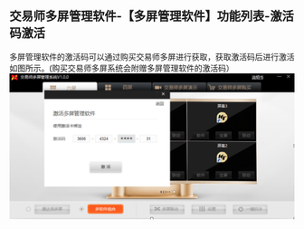 ## 交易师多屏管理软件-【多屏管理软件】功能列表-激活码激活

多屏管理软件的激活码可以通过购买交易师多屏进行获取，获取激活码后进行激活如图所示。(购买交易师多屏系统会附赠多屏管理软件的激活码）
![image.png](/assets/1102141.png)
